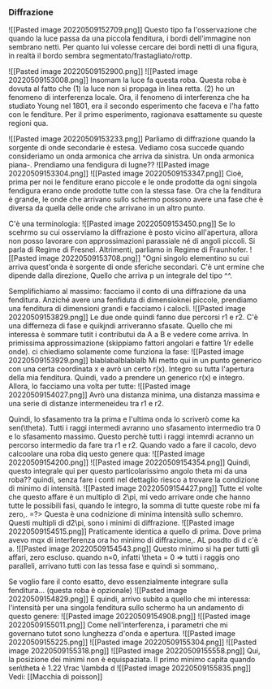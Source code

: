### Diffrazione
![[Pasted image 20220509152709.png]]
Questo tipo fa l'osservazione che quando la luce passa da una piccola fenditura, i bordi dell'immagine non sembrano netti. Per quanto lui volesse cercare dei bordi netti di una figura, in realtà il bordo sembra segmentato/frastagliato/rottp.

![[Pasted image 20220509152900.png]]
![[Pasted image 20220509153008.png]]
Insomam la luce fa questa roba.
Questa roba è dovuta al fatto che (1) la luce non si propaga in linea retta. (2) ho un fenomeno di interferenza locale.
Ora, il fenomeno di interferenza che ha studiato Young nel 1801, era il secondo esperimento che faceva e l'ha fatto con le fenditure. 
Per il primo esperimento, ragionava esattamente su queste regioni qua.

![[Pasted image 20220509153233.png]]
Parliamo di diffrazione quando la sorgente di onde secondarie è estesa.
Vediamo cosa succede quando consideriamo un onda armonica che arriva da sinistra. Un onda armonica piana-. Prendiamo una fendigura di lugne??
![[Pasted image 20220509153304.png]]
![[Pasted image 20220509153347.png]]
Cioè, prima per noi le fenditure erano piccole e le onde prodotte da ogni singola fendigura erano onde prodotte tutte con la stessa fase. Ora che la fenditura è grande, le onde che arrivano sullo schermo possono avere una fase che è diversa da quella delle onde che arrivano in un altro punto.

C'è una terminologia:
![[Pasted image 20220509153450.png]]
Se lo scehrmo su cui osserviamo la diffrazione è posto vicino all'apertura, allora non posso lavorare con approssimazioni parassiale né di angoli piccoli. Si parla di Regime di Fresnel. Altrimenti, parliamo in Regime di Fraunhofer.
![[Pasted image 20220509153708.png]]
"Ogni singolo elementino su cui arriva quest'onda è sorgente di onde sferiche secondari. C'è unt ermine che dipende dalla direzione, Quello che arriva p un integrale del tipo ^^.

Semplifichiamo al massimo: facciamo il conto di una diffrazione da una fenditura.
Anziché avere una fenfiduta di dimensioknei piccole, prendiamo una fenditura di dimensioni grandi e facciamo i calocli.
![[Pasted image 20220509153829.png]]
Le due onde quindi fanno due percorsi r1 e r2. C'è una differneza di fase e quikjndi arriveranno sfasate. Quello che mi interessa è sommare tutit i contributui da A  a B e vedere come arriva.
In primissima approssimazione (skippiamo fattori angolari e fattire 1/r edelle onde). ci chiediamo solamente come funziona la fase:
![[Pasted image 20220509153929.png]]
blablabalblablalb
Mi metto qui in un punto generico con una certa coordinata x e avrò un certo r(x). Integro su tutta l'apertura della mia fenditura.
Quindi, vado a prendere un generico r(x) e integro.
Allora, lo facciamo una volta per tutte: ![[Pasted image 20220509154027.png]]
Avrò una distanza minima, una distanza massima e una serie di distanze intermeneideu tra r1 e r2.

Quindi, lo sfasamento tra la prima e l'ultima onda lo scriverò come ka sen(\theta).
Tutti i raggi intermedi avranno uno sfasamento intermedio tra 0 e lo sfasamento massimo.
Questo perchè tutti i raggi intemrdi acranno un percorso intermedio da fare tra r1 e r2.
Quando vado a fare il cacolo, devo calcoolare una roba diq uesto genere qua:
![[Pasted image 20220509154200.png]]
![[Pasted image 20220509154354.png]]
Quindi, questo integrale qui per questo particolarissimo angolo theta mi da una roba??
quindi, senza fare i conti nel dettaglio riesco a trovare la condizione di minimo di intensità.
![[Pasted image 20220509154427.png]]
Tutte el volte che questo affare è un multiplo di 2\pi, mi vedo arrivare onde che hanno tutte le possibili fasi, quando le integro, la somma di tutte queste robe mi fa zero,.
=?> Questa è una codnizione di minima intensità sullo schemro.
Questi multipli di d2\pi, sono i minimi di diffrazione.
![[Pasted image 20220509154515.png]]
Praticamente identica a quello di prima. Dove prima avevo mqx di interferenza ora ho minimo di diffrazione,. AL posdto di d c'è a.
![[Pasted image 20220509154543.png]]
Questo minimo si ha per tutti gli affari, zero escluso. quando n=0, infatti \theta = 0 => tutti i raggis ono paralleli, arrivano tutti con las tessa fase e quindi si sommano,.

Se voglio fare il conto esatto, devo essenzialmente integrare sulla fenditura...
(questa roba è opzionale)
![[Pasted image 20220509154829.png]]
E quindi, arrivo subito a quello che mi interessa: l'intensità per una singola fenditura sullo schermo ha un andamento di questo genere:
![[Pasted image 20220509154908.png]]
![[Pasted image 20220509155011.png]]
Come nell'interferenza, i parametri che mi governano tutot sono lunghezza d'onda e apertura.
![[Pasted image 20220509155225.png]]
![[Pasted image 20220509155304.png]]
![[Pasted image 20220509155318.png]]
![[Pasted image 20220509155558.png]]
Qui, la posizione dei minimi non è equispaziata.
Il primo minimo capita quando sen\theta è 1.22 \frac \lambda d
![[Pasted image 20220509155835.png]]
Vedi: [[Macchia di poisson]]